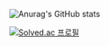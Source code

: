 <!--
**sky7214sky72/sky7214sky72** is a ✨ _special_ ✨ repository because its `README.md` (this file) appears on your GitHub profile.

Here are some ideas to get you started:

- 🔭 I’m currently working on ...
- 🌱 I’m currently learning ...
- 👯 I’m looking to collaborate on ...
- 🤔 I’m looking for help with ...
- 💬 Ask me about ...
- 📫 How to reach me: ...
- 😄 Pronouns: ...
- ⚡ Fun fact: ...
-->

![Anurag's GitHub stats](https://github-readme-stats.vercel.app/api?username=sky7214sky72&show_icons=true&theme=radical)

[![Solved.ac
프로필](http://mazassumnida.wtf/api/v2/generate_badge?boj=sky7214sky72@naver.com)](https://solved.ac/sky7214sky72@naver.com)
